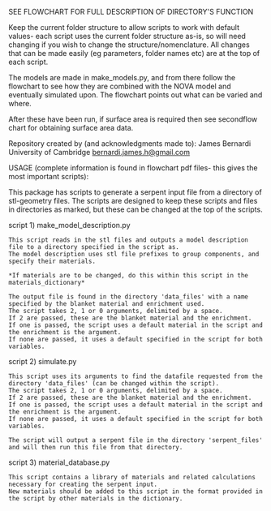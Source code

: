 SEE FLOWCHART FOR FULL DESCRIPTION OF DIRECTORY'S FUNCTION

Keep the current folder structure to allow scripts to work with default values- each script uses the current folder structure as-is, so will need changing if you wish to change the structure/nomenclature.
All changes that can be made easily (eg parameters, folder names etc) are at the top of each script.

The models are made in make_models.py, and from there follow the flowchart to see how they are combined with the NOVA model and eventually simulated upon.
The flowchart points out what can be varied and where.

After these have been run, if surface area is required then see secondflow chart for obtaining surface area data.

Repository created by (and acknowledgments made to):
	James Bernardi
	University of Cambridge
	bernardi.james.h@gmail.com


USAGE (complete information is found in flowchart pdf files- this gives the most important scripts):

This package has scripts to generate a serpent input file from a directory of stl-geometry files. 
The scripts are designed to keep these scripts and files in directories as marked, but these can be changed at the top of the scripts.

script 1) make_model_description.py

	This script reads in the stl files and outputs a model description file to a directory specified in the script as.
	The model description uses stl file prefixes to group components, and specify their materials.

	*If materials are to be changed, do this within this script in the materials_dictionary*
	
	The output file is found in the directory 'data_files' with a name specified by the blanket material and enrichment used.
	The script takes 2, 1 or 0 arguments, delimited by a space.
	If 2 are passed, these are the blanket material and the enrichment.
	If one is passed, the script uses a default material in the script and the enrichment is the argument.
	If none are passed, it uses a default specified in the script for both variables.


script 2) simulate.py

	This script uses its arguments to find the datafile requested from the directory 'data_files' (can be changed within the script).
	The script takes 2, 1 or 0 arguments, delimited by a space.
	If 2 are passed, these are the blanket material and the enrichment.
	If one is passed, the script uses a default material in the script and the enrichment is the argument.
	If none are passed, it uses a default specified in the script for both variables.

	The script will output a serpent file in the directory 'serpent_files' and will then run this file from that directory.
	

script 3) material_database.py
	
	This script contains a library of materials and related calculations necessary for creating the serpent input.
	New materials should be added to this script in the format provided in the script by other materials in the dictionary.
